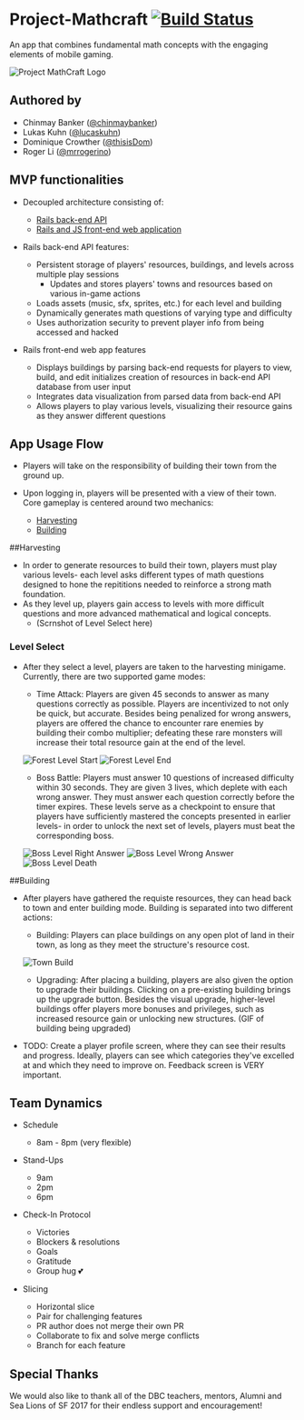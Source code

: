 # Project-Mathcraft [![Build Status](https://travis-ci.org/thisisDom/project-mathcraft.svg?branch=master)](https://travis-ci.org/thisisDom/project-mathcraft)

An app that combines fundamental math concepts with the engaging elements of mobile gaming.

![Project MathCraft Logo](/public/images/logo.png)

## Authored by

* Chinmay Banker ([@chinmaybanker](http://github.com/chinmaybanker))
* Lukas Kuhn ([@lucaskuhn](https://github.com/LucasKuhn))
* Dominique Crowther ([@thisisDom](https://github.com/thisisdom))
* Roger Li ([@mrrogerino](http://github.com/MrRogerino))

## MVP functionalities

* Decoupled architecture consisting of:
  * [Rails back-end API](http://github.com/thisisdom/project-mathcraft-api)
  * [Rails and JS front-end web application](http://github.com/thisisdom/project-mathcraft)

* Rails back-end API features:
  * Persistent storage of players' resources, buildings, and levels across multiple play sessions
    * Updates and stores players' towns and resources based on various in-game actions
  * Loads assets (music, sfx, sprites, etc.) for each level and building
  * Dynamically generates math questions of varying type and difficulty
  * Uses authorization security to prevent player info from being accessed and hacked

* Rails front-end web app features
  * Displays buildings by parsing back-end requests for players to view, build, and edit
  initializes creation of resources in back-end API database from user input
  * Integrates data visualization from parsed data from back-end API
  * Allows players to play various levels, visualizing their resource gains as they answer different questions

## App Usage Flow

* Players will take on the responsibility of building their town from the ground up.

* Upon logging in, players will be presented with a view of their town. Core gameplay is centered around two mechanics:
  * [Harvesting](#harvesting)
  * [Building](#building)

##Harvesting
  * In order to generate resources to build their town, players must play various levels- each level asks different types of math questions designed to hone the repititions needed to reinforce a strong math foundation.
  * As they level up, players gain access to levels with more difficult questions and more advanced mathematical and logical concepts.
    * (Scrnshot of Level Select here)

### Level Select
  * After they select a level, players are taken to the harvesting minigame. Currently, there are two supported game modes:
    * Time Attack: Players are given 45 seconds to answer as many questions correctly as possible. Players are incentivized to not only be quick, but accurate. Besides being penalized for wrong answers, players are offered the chance to encounter rare enemies by building their combo multiplier; defeating these rare monsters will increase their total resource gain at the end of the level.
    
     ![Forest Level Start](/public/readme_images/forest_start.gif)
     ![Forest Level End](/public/readme_images/forest_end.gif)

    * Boss Battle: Players must answer 10 questions of increased difficulty within 30 seconds. They are given 3 lives, which deplete with each wrong answer. They must answer each question correctly before the timer expires. These levels serve as a checkpoint to ensure that players have sufficiently mastered the concepts presented in earlier levels- in order to unlock the next set of levels, players must beat the corresponding boss.
    
     ![Boss Level Right Answer](/public/readme_images/boss_right_answer.gif)
     ![Boss Level Wrong Answer](/public/readme_images/boss_wrong_answer.gif)
     ![Boss Level Death](/public/readme_images/boss_death.gif)

    
##Building
  * After players have gathered the requiste resources, they can head back to town and enter building mode. Building is separated into two different actions:
    * Building: Players can place buildings on any open plot of land in their town, as long as they meet the structure's resource cost.
    
    ![Town Build](/public/readme_images/build_house.gif)

    * Upgrading: After placing a building, players are also given the option to upgrade their buildings. Clicking on a pre-existing building brings up the upgrade button. Besides the visual upgrade, higher-level buildings offer players more bonuses and privileges, such as increased resource gain or unlocking new structures.
      (GIF of building being upgraded)

  * TODO: Create a player profile screen, where they can see their results and progress. Ideally, players can see which categories they've excelled at and which they need to improve on. Feedback screen is VERY important.

## Team Dynamics

* Schedule
  * 8am - 8pm (very flexible)

* Stand-Ups
  * 9am
  * 2pm
  * 6pm

* Check-In Protocol
  * Victories
  * Blockers & resolutions
  * Goals
  * Gratitude
  * Group hug 💕

* Slicing
  * Horizontal slice
  * Pair for challenging features
  * PR author does not merge their own PR
  * Collaborate to fix and solve merge conflicts
  * Branch for each feature

## Special Thanks

We would also like to thank all of the DBC teachers, mentors, Alumni and Sea Lions of SF 2017 for their endless support and encouragement!
